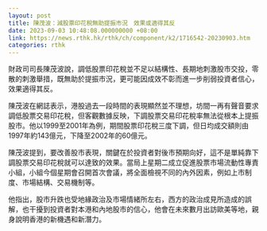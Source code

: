 ```yaml
---
layout: post
title: 陳茂波：減股票印花稅無助提振市況　效果或適得其反
date: 2023-09-03 10:48:08.000000000 +08:00
link: https://news.rthk.hk/rthk/ch/component/k2/1716542-20230903.htm
categories: rthk
---
```


財政司司長陳茂波說，調低股票印花稅並不足以結構性、長期地刺激股市交投，零散的刺激舉措，既無助於提振市況，更可能因成效不彰而進一步削弱投資者信心，效果適得其反。

陳茂波在網誌表示，港股過去一段時間的表現顯然並不理想，坊間一再有聲音要求調低股票交易印花稅，但客觀數據反映，下調股票交易印花稅率無法從根本上提振股市。他以1999至2001年為例，期間股票印花稅三度下調，但日均成交額則由1997年約143億元，下降至2002年的60億元。

陳茂波提到，要改善股市表現，關鍵在於投資者對後市預期向好，這不是單純靠下調股票交易印花稅就可以達致的效果。當局上星期二成立促進股票市場流動性專責小組，小組今個星期會召開首次會議，將全面檢視不同的內外因素，例如上市制度、市場結構、交易機制等。

他指出，股市升跌也受地緣政治及市場情緒所左右，西方的政治成見所造成的誤解，也干擾到投資者對本港和內地股市的信心，他會在未來數月出訪歐美等地，親身說明香港的新機遇和新潛力。
